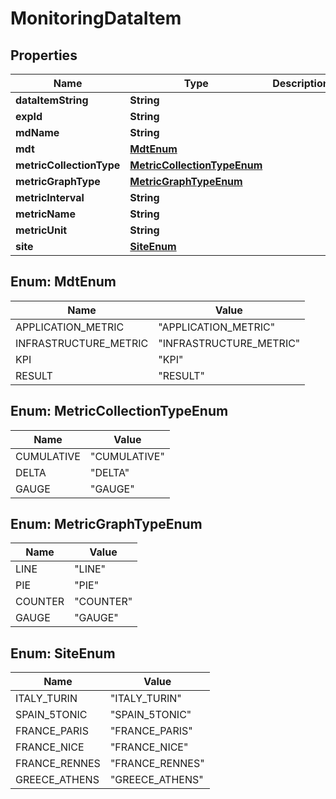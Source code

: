 
# MonitoringDataItem

## Properties
Name | Type | Description | Notes
------------ | ------------- | ------------- | -------------
**dataItemString** | **String** |  |  [optional]
**expId** | **String** |  |  [optional]
**mdName** | **String** |  |  [optional]
**mdt** | [**MdtEnum**](#MdtEnum) |  |  [optional]
**metricCollectionType** | [**MetricCollectionTypeEnum**](#MetricCollectionTypeEnum) |  |  [optional]
**metricGraphType** | [**MetricGraphTypeEnum**](#MetricGraphTypeEnum) |  |  [optional]
**metricInterval** | **String** |  |  [optional]
**metricName** | **String** |  |  [optional]
**metricUnit** | **String** |  |  [optional]
**site** | [**SiteEnum**](#SiteEnum) |  |  [optional]


<a name="MdtEnum"></a>
## Enum: MdtEnum
Name | Value
---- | -----
APPLICATION_METRIC | &quot;APPLICATION_METRIC&quot;
INFRASTRUCTURE_METRIC | &quot;INFRASTRUCTURE_METRIC&quot;
KPI | &quot;KPI&quot;
RESULT | &quot;RESULT&quot;


<a name="MetricCollectionTypeEnum"></a>
## Enum: MetricCollectionTypeEnum
Name | Value
---- | -----
CUMULATIVE | &quot;CUMULATIVE&quot;
DELTA | &quot;DELTA&quot;
GAUGE | &quot;GAUGE&quot;


<a name="MetricGraphTypeEnum"></a>
## Enum: MetricGraphTypeEnum
Name | Value
---- | -----
LINE | &quot;LINE&quot;
PIE | &quot;PIE&quot;
COUNTER | &quot;COUNTER&quot;
GAUGE | &quot;GAUGE&quot;


<a name="SiteEnum"></a>
## Enum: SiteEnum
Name | Value
---- | -----
ITALY_TURIN | &quot;ITALY_TURIN&quot;
SPAIN_5TONIC | &quot;SPAIN_5TONIC&quot;
FRANCE_PARIS | &quot;FRANCE_PARIS&quot;
FRANCE_NICE | &quot;FRANCE_NICE&quot;
FRANCE_RENNES | &quot;FRANCE_RENNES&quot;
GREECE_ATHENS | &quot;GREECE_ATHENS&quot;



